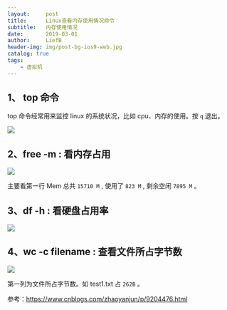 ```yaml
---
layout:     post
title:      Linux查看内存使用情况命令
subtitle:   内存使用情况
date:       2019-03-01
author:     LiefB
header-img: img/post-bg-ios9-web.jpg
catalog: true
tags:
    - 虚拟机
---
```




## 1、 top 命令

top 命令经常用来监控 linux 的系统状况，比如 cpu、内存的使用。按 `q` 退出。

![](https://img-blog.csdn.net/20180611145510606?watermark/2/text/aHR0cHM6Ly9ibG9nLmNzZG4ubmV0L3poYW95YW5qdW42/font/5a6L5L2T/fontsize/400/fill/I0JBQkFCMA==/dissolve/70)

## 2、free -m : 看内存占用

![](https://img-blog.csdn.net/20180611145608701?watermark/2/text/aHR0cHM6Ly9ibG9nLmNzZG4ubmV0L3poYW95YW5qdW42/font/5a6L5L2T/fontsize/400/fill/I0JBQkFCMA==/dissolve/70)

主要看第一行 Mem 总共 `15710 M` , 使用了 `823 M` , 剩余空闲 `7895 M` 。

## 3、df -h : 看硬盘占用率

![](https://img-blog.csdn.net/20180611150252464?watermark/2/text/aHR0cHM6Ly9ibG9nLmNzZG4ubmV0L3poYW95YW5qdW42/font/5a6L5L2T/fontsize/400/fill/I0JBQkFCMA==/dissolve/70)

## 4、wc -c filename : 查看文件所占字节数

![](http://ww1.sinaimg.cn/large/006aTs3igy1g0nknw9l26j30oi08iwfh.jpg)

第一列为文件所占字节数。如 test1.txt 占 `262B` 。


参考：https://www.cnblogs.com/zhaoyanjun/p/9204476.html